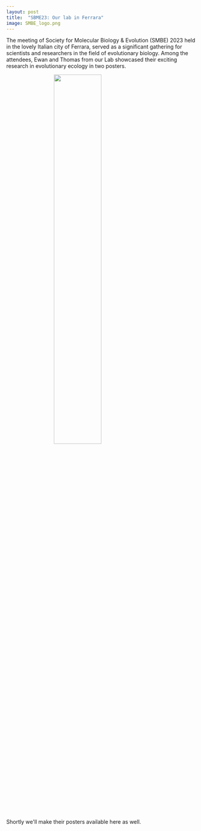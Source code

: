 ```yaml
---
layout: post
title:  "SBME23: Our lab in Ferrara"
image: SMBE_logo.png
---
```


The meeting of Society for Molecular Biology & Evolution (SMBE) 2023 held in the lovely Italian city of Ferrara, served as a significant gathering for scientists and researchers in the field of evolutionary biology. Among the attendees, Ewan and Thomas from our Lab showcased their exciting research in evolutionary ecology in two posters. 

<img src="/assets/images/SMBE_EwanThomas.jpeg"  width="50%" style="display:block;margin-left:auto;margin-right:auto;">

Shortly we'll make their posters available here as well. 

